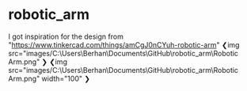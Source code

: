 # robotic_arm

I got inspiration for the design from "https://www.tinkercad.com/things/amCgJ0nCYuh-robotic-arm"
❮img src="images/C:\Users\Berhan\Documents\GitHub\robotic_arm\Robotic Arm.png" ❯
❮img src="images/C:\Users\Berhan\Documents\GitHub\robotic_arm\Robotic Arm.png" width="100" ❯
